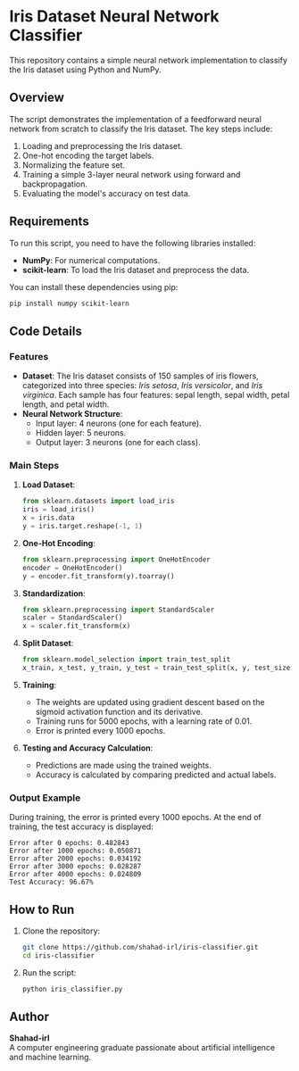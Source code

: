 
# Iris Dataset Neural Network Classifier

This repository contains a simple neural network implementation to classify the Iris dataset using Python and NumPy.

## Overview

The script demonstrates the implementation of a feedforward neural network from scratch to classify the Iris dataset. The key steps include:

1. Loading and preprocessing the Iris dataset.
2. One-hot encoding the target labels.
3. Normalizing the feature set.
4. Training a simple 3-layer neural network using forward and backpropagation.
5. Evaluating the model's accuracy on test data.

## Requirements

To run this script, you need to have the following libraries installed:

- **NumPy**: For numerical computations.
- **scikit-learn**: To load the Iris dataset and preprocess the data.

You can install these dependencies using pip:
```bash
pip install numpy scikit-learn
```

## Code Details

### Features

- **Dataset**: The Iris dataset consists of 150 samples of iris flowers, categorized into three species: *Iris setosa*, *Iris versicolor*, and *Iris virginica*. Each sample has four features: sepal length, sepal width, petal length, and petal width.
- **Neural Network Structure**:
  - Input layer: 4 neurons (one for each feature).
  - Hidden layer: 5 neurons.
  - Output layer: 3 neurons (one for each class).

### Main Steps

1. **Load Dataset**:
   ```python
   from sklearn.datasets import load_iris
   iris = load_iris()
   x = iris.data
   y = iris.target.reshape(-1, 1)
   ```

2. **One-Hot Encoding**:
   ```python
   from sklearn.preprocessing import OneHotEncoder
   encoder = OneHotEncoder()
   y = encoder.fit_transform(y).toarray()
   ```

3. **Standardization**:
   ```python
   from sklearn.preprocessing import StandardScaler
   scaler = StandardScaler()
   x = scaler.fit_transform(x)
   ```

4. **Split Dataset**:
   ```python
   from sklearn.model_selection import train_test_split
   x_train, x_test, y_train, y_test = train_test_split(x, y, test_size=0.2, random_state=42)
   ```

5. **Training**:
   - The weights are updated using gradient descent based on the sigmoid activation function and its derivative.
   - Training runs for 5000 epochs, with a learning rate of 0.01.
   - Error is printed every 1000 epochs.

6. **Testing and Accuracy Calculation**:
   - Predictions are made using the trained weights.
   - Accuracy is calculated by comparing predicted and actual labels.

### Output Example

During training, the error is printed every 1000 epochs. At the end of training, the test accuracy is displayed:
```
Error after 0 epochs: 0.482843
Error after 1000 epochs: 0.050871
Error after 2000 epochs: 0.034192
Error after 3000 epochs: 0.028287
Error after 4000 epochs: 0.024809
Test Accuracy: 96.67%
```

## How to Run

1. Clone the repository:
   ```bash
   git clone https://github.com/shahad-irl/iris-classifier.git
   cd iris-classifier
   ```

2. Run the script:
   ```bash
   python iris_classifier.py
   ```

## Author

**Shahad-irl**  
A computer engineering graduate passionate about artificial intelligence and machine learning.
